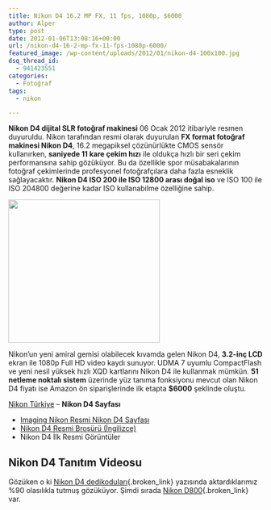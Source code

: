 ```yaml
---
title: Nikon D4 16.2 MP FX, 11 fps, 1080p, $6000
author: Alper
type: post
date: 2012-01-06T13:08:16+00:00
url: /nikon-d4-16-2-mp-fx-11-fps-1080p-6000/
featured_image: /wp-content/uploads/2012/01/nikon-d4-100x100.jpg
dsq_thread_id:
  - 941423551
categories:
  - Fotoğraf
tags:
  - nikon

---
```

**Nikon D4 dijital SLR fotoğraf makinesi** 06 Ocak 2012 itibariyle resmen duyuruldu. Nikon tarafından resmi olarak duyurulan **FX format fotoğraf makinesi Nikon D4**, 16.2 megapiksel çözünürlükte CMOS sensör kullanırken, **saniyede 11 kare çekim hızı** ile oldukça hızlı bir seri çekim performansına sahip gözüküyor. Bu da özellikle spor müsabakalarının fotoğraf çekimlerinde profesyonel fotoğrafçılara daha fazla esneklik sağlayacaktır. **Nikon D4 ISO 200 ile ISO 12800 arası doğal iso** ve ISO 100 ile ISO 204800 değerine kadar ISO kullanabilme özelliğine sahip.

<img class="aligncenter size-full wp-image-7386" title="nikon-d4" src="https://www.murekkep.org/wp-content/uploads/2012/01/nikon-d4.jpg" alt="" width="300" height="284" /> 

Nikon&#8217;un yeni amiral gemisi olabilecek kıvamda gelen Nikon D4, **3.2-inç LCD** ekran ile 1080p Full HD video kaydı sunuyor. UDMA 7 uyumlu CompactFlash ve yeni nesil yüksek hızlı XQD kartlarını Nikon D4 ile kullanmak mümkün. **51 netleme noktalı sistem** üzerinde yüz tanıma fonksiyonu mevcut olan Nikon D4 fiyatı ise Amazon ön siparişlerinde ilk etapta **$6000** şeklinde oluştu.

<a title="Türk Nikon" href="http://www.turknikon.com" target="_blank" class="broken_link">Nikon Türkiye</a> &#8211; **Nikon D4 Sayfası**

  * <a title="Nikon D4 Official Page" href="http://imaging.nikon.com/lineup/dslr/d4/" target="_blank">Imaging Nikon Resmi Nikon D4 Sayfası</a>
  * <a title="Nikon D4 Broşür" href="http://imaging.nikon.com/lineup/dslr/d4/pdf/d4_12p.pdf" target="_blank" class="broken_link">Nikon D4 Resmi Broşürü (İngilizce)</a>
  * Nikon D4 İlk Resmi Görüntüler 

## Nikon D4 Tanıtım Videosu



Gözüken o ki [Nikon D4 dedikoduları][1]{.broken_link} yazısında aktardıklarımız %90 olasılıkla tutmuş gözüküyor. Şimdi sırada [Nikon D800][2]{.broken_link} var.

 [1]: https://www.murekkep.org/nikon-d4-dedikodulari-16-2-megapiksel11-fps-ve-iso-102400-7308 "Nikon D4 Dedikoduları"
 [2]: https://www.murekkep.org/nikon-d800-ilk-dedikodular-36mp-fx-4fps-full-hd-7453 "Nikon D800"